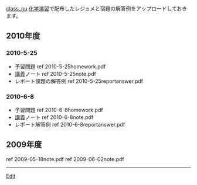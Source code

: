 ---
---
[class_nu](/class_nu)
[化学演習](/化学演習)で配布したレジュメと宿題の解答例をアップロードしておきます。
## 2010年度
### 2010-5-25
* 予習問題
ref 2010-5-25homework.pdf
* [講義](/講義)ノート
ref 2010-5-25note.pdf
* レポート課題の解答例
ref 2010-5-25reportanswer.pdf
### 2010-6-8
* 予習問題
ref 2010-6-8homework.pdf
* [講義](/講義)ノート
ref 2010-6-8note.pdf
* レポート解答例
ref 2010-6-8reportanswer.pdf
## 2009年度
ref 2009-05-18note.pdf
ref 2009-06-02note.pdf
<!-- ref 2009-6-2homework.pdf -->




----
[Edit](https://github.com/vitroid/vitroid.github.io/edit/master/MD/化学演習.md)
